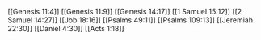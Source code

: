 [[Genesis 11:4]]
[[Genesis 11:9]]
[[Genesis 14:17]]
[[1 Samuel 15:12]]
[[2 Samuel 14:27]]
[[Job 18:16]]
[[Psalms 49:11]]
[[Psalms 109:13]]
[[Jeremiah 22:30]]
[[Daniel 4:30]]
[[Acts 1:18]]
